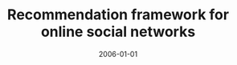 ---
# Documentation: https://wowchemy.com/docs/managing-content/

title: Recommendation framework for online social networks
subtitle: ''
summary: ''
authors:
- kazienko
- Katarzyna Musiał
tags: []
categories: []
date: '2006-01-01'
lastmod: 2022-10-07T05:48:43Z
featured: false
draft: false

# Featured image
# To use, add an image named `featured.jpg/png` to your page's folder.
# Focal points: Smart, Center, TopLeft, Top, TopRight, Left, Right, BottomLeft, Bottom, BottomRight.
image:
  caption: ''
  focal_point: ''
  preview_only: false

# Projects (optional).
#   Associate this post with one or more of your projects.
#   Simply enter your project's folder or file name without extension.
#   E.g. `projects = ["internal-project"]` references `content/project/deep-learning/index.md`.
#   Otherwise, set `projects = []`.
projects: []
publishDate: '2022-10-07T05:48:42.806940Z'
publication_types:
- '6'
abstract: ''
publication: '*Advances in web intelligence and data mining. M. Last [i in.] (eds).*'
doi: 10.1007/3-540-33880-2_12
---